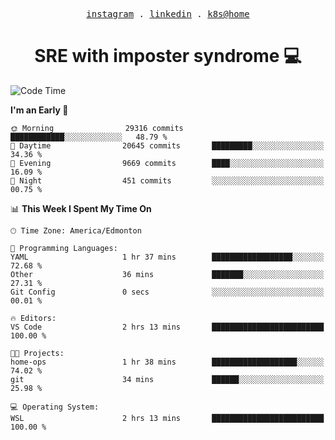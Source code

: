 <p align="center">
  <samp>
    <a href="https://www.instagram.com/lildrunkensmurf/">instagram</a> .
    <a href="https://www.linkedin.com/in/joryirving/">linkedin</a> .
    <a href="https://github.com/joryirving/home-ops">k8s@home</a>
  </samp>
</p>

<h1 align="center">
  SRE with imposter syndrome 💻
</h1>

<!--START_SECTION:waka-->
![Code Time](http://img.shields.io/badge/Code%20Time-180%20hrs%2027%20mins-blue)

**I'm an Early 🐤** 

```text
🌞 Morning                29316 commits       ████████████░░░░░░░░░░░░░   48.79 % 
🌆 Daytime                20645 commits       █████████░░░░░░░░░░░░░░░░   34.36 % 
🌃 Evening                9669 commits        ████░░░░░░░░░░░░░░░░░░░░░   16.09 % 
🌙 Night                  451 commits         ░░░░░░░░░░░░░░░░░░░░░░░░░   00.75 % 
```


📊 **This Week I Spent My Time On** 

```text
🕑︎ Time Zone: America/Edmonton

💬 Programming Languages: 
YAML                     1 hr 37 mins        ██████████████████░░░░░░░   72.68 % 
Other                    36 mins             ███████░░░░░░░░░░░░░░░░░░   27.31 % 
Git Config               0 secs              ░░░░░░░░░░░░░░░░░░░░░░░░░   00.01 % 

🔥 Editors: 
VS Code                  2 hrs 13 mins       █████████████████████████   100.00 % 

🐱‍💻 Projects: 
home-ops                 1 hr 38 mins        ███████████████████░░░░░░   74.02 % 
git                      34 mins             ██████░░░░░░░░░░░░░░░░░░░   25.98 % 

💻 Operating System: 
WSL                      2 hrs 13 mins       █████████████████████████   100.00 % 
```


<!--END_SECTION:waka-->
